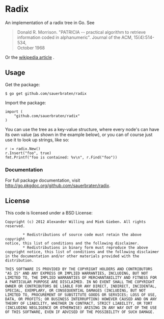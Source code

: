 # Radix

An implementation of a radix tree in Go. See

> Donald R. Morrison. "PATRICIA -- practical algorithm to retrieve              
> information coded in alphanumeric". Journal of the ACM, 15(4):514-534,        
> October 1968    

Or the [wikipedia article](http://en.wikipedia.org/wiki/Radix_tree) .

## Usage

Get the package:

	$ go get github.com/sauerbraten/radix

Import the package:

	import (
		"github.com/sauerbraten/radix"
	)

You can use the tree as a key-value structure, where every node's can have its
own value (as shown in the example below), or you can of course just use it to
look up strings, like so:

	r := radix.New()
	r.Insert("foo", true)
	fmt.Printf("foo is contained: %v\n", r.Find("foo"))

### Documentation

For full package documentation, visit http://go.pkgdoc.org/github.com/sauerbraten/radix.

## License

This code is licensed under a BSD License:

    Copyright (c) 2012 Alexander Willing and Miek Gieben. All rights reserved.

            * Redistributions of source code must retain the above copyright
    notice, this list of conditions and the following disclaimer.
            * Redistributions in binary form must reproduce the above
    copyright notice, this list of conditions and the following disclaimer
    in the documentation and/or other materials provided with the
    distribution.

    THIS SOFTWARE IS PROVIDED BY THE COPYRIGHT HOLDERS AND CONTRIBUTORS
    "AS IS" AND ANY EXPRESS OR IMPLIED WARRANTIES, INCLUDING, BUT NOT
    LIMITED TO, THE IMPLIED WARRANTIES OF MERCHANTABILITY AND FITNESS FOR
    A PARTICULAR PURPOSE ARE DISCLAIMED. IN NO EVENT SHALL THE COPYRIGHT
    OWNER OR CONTRIBUTORS BE LIABLE FOR ANY DIRECT, INDIRECT, INCIDENTAL,
    SPECIAL, EXEMPLARY, OR CONSEQUENTIAL DAMAGES (INCLUDING, BUT NOT
    LIMITED TO, PROCUREMENT OF SUBSTITUTE GOODS OR SERVICES; LOSS OF USE,
    DATA, OR PROFITS; OR BUSINESS INTERRUPTION) HOWEVER CAUSED AND ON ANY
    THEORY OF LIABILITY, WHETHER IN CONTRACT, STRICT LIABILITY, OR TORT
    (INCLUDING NEGLIGENCE OR OTHERWISE) ARISING IN ANY WAY OUT OF THE USE
    OF THIS SOFTWARE, EVEN IF ADVISED OF THE POSSIBILITY OF SUCH DAMAGE.
